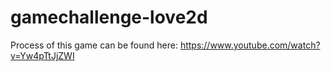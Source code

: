 # gamechallenge-love2d
Process of this game can be found here: https://www.youtube.com/watch?v=Yw4pTtJjZWI
